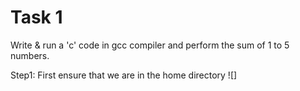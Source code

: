 # Task 1

Write & run a 'c' code in gcc compiler and perform the sum of 1 to 5 numbers.

   Step1: First ensure that we are in the home directory
   ![]
   
        
